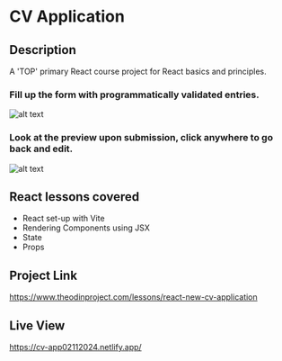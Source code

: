 # CV Application

## Description
A 'TOP' primary React course project for React basics and principles.

### Fill up the form with programmatically validated entries.
![alt text](src/screenshots/cv_editor.png)

### Look at the preview upon submission, click anywhere to go back and edit.
![alt text](src/screenshots/cv_preview.png)

## React lessons covered
- React set-up with Vite
- Rendering Components using JSX
- State
- Props

## Project Link
https://www.theodinproject.com/lessons/react-new-cv-application

## Live View
https://cv-app02112024.netlify.app/
